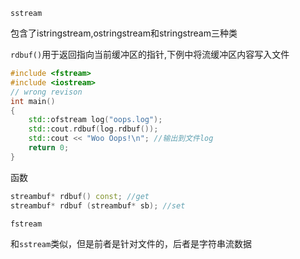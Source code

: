 `sstream`

包含了istringstream,ostringstream和stringstream三种类

`rdbuf()`用于返回指向当前缓冲区的指针,下例中将流缓冲区内容写入文件

```cpp
#include <fstream>
#include <iostream>
// wrong revison
int main()
{
    std::ofstream log("oops.log");
    std::cout.rdbuf(log.rdbuf());
    std::cout << "Woo Oops!\n"; //输出到文件log
    return 0;
}
```

函数

```cpp
streambuf* rdbuf() const; //get
streambuf* rdbuf (streambuf* sb); //set
```



`fstream`

和`sstream`类似，但是前者是针对文件的，后者是字符串流数据
